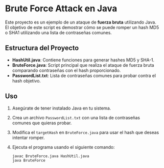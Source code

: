 # Brute Force Attack en Java

Este proyecto es un ejemplo de un ataque de **fuerza bruta** utilizando Java. El objetivo de este script es demostrar cómo se puede romper un hash MD5 o SHA1 utilizando una lista de contraseñas comunes.

## Estructura del Proyecto

- **HashUtil.java**: Contiene funciones para generar hashes MD5 y SHA-1.
- **BruteForce.java**: Script principal que realiza el ataque de fuerza bruta comparando contraseñas con el hash proporcionado.
- **PasswordList.txt**: Lista de contraseñas comunes para probar contra el hash objetivo.

## Uso

1. Asegúrate de tener instalado Java en tu sistema.
2. Crea un archivo `PasswordList.txt` con una lista de contraseñas comunes que quieras probar.
3. Modifica el `targetHash` en `BruteForce.java` para usar el hash que deseas intentar romper.
4. Ejecuta el programa usando el siguiente comando:

   ```bash
   javac BruteForce.java HashUtil.java
   java BruteForce
